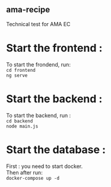 ## ama-recipe
Technical test for AMA EC

# Start the frontend :
To start the frondend, run:\
```cd frontend```\
```ng serve```

# Start the backend :
To start the backend, run :\
```cd backend```\
```node main.js```

# Start the database :
First : you need to start docker.\
Then after run:\
```docker-compose up -d```